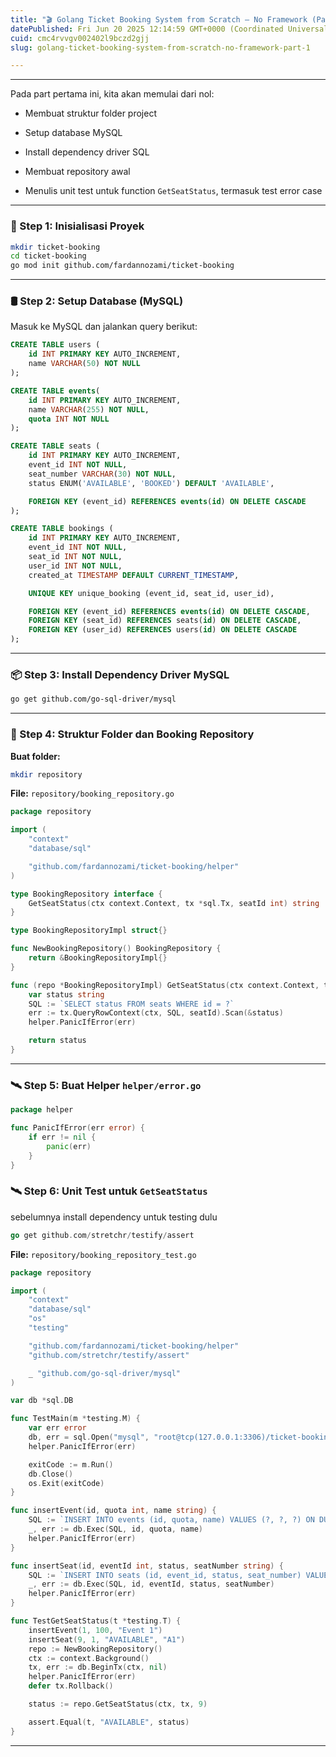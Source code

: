 ```yaml
---
title: "🎬 Golang Ticket Booking System from Scratch – No Framework (Part 1)"
datePublished: Fri Jun 20 2025 12:14:59 GMT+0000 (Coordinated Universal Time)
cuid: cmc4rvvgv002402l9bczd2gjj
slug: golang-ticket-booking-system-from-scratch-no-framework-part-1

---
```


---

Pada part pertama ini, kita akan memulai dari nol:

* Membuat struktur folder project
    
* Setup database MySQL
    
* Install dependency driver SQL
    
* Membuat repository awal
    
* Menulis unit test untuk function `GetSeatStatus`, termasuk test error case
    

---

### 🧱 Step 1: Inisialisasi Proyek

```bash
mkdir ticket-booking
cd ticket-booking
go mod init github.com/fardannozami/ticket-booking
```

---

### 🛢️ Step 2: Setup Database (MySQL)

Masuk ke MySQL dan jalankan query berikut:

```sql
CREATE TABLE users (
    id INT PRIMARY KEY AUTO_INCREMENT,
    name VARCHAR(50) NOT NULL
);

CREATE TABLE events(
    id INT PRIMARY KEY AUTO_INCREMENT,
    name VARCHAR(255) NOT NULL,
    quota INT NOT NULL
);

CREATE TABLE seats (
    id INT PRIMARY KEY AUTO_INCREMENT,
    event_id INT NOT NULL,
    seat_number VARCHAR(30) NOT NULL,
    status ENUM('AVAILABLE', 'BOOKED') DEFAULT 'AVAILABLE',

    FOREIGN KEY (event_id) REFERENCES events(id) ON DELETE CASCADE
);

CREATE TABLE bookings (
    id INT PRIMARY KEY AUTO_INCREMENT,
    event_id INT NOT NULL,
    seat_id INT NOT NULL,
    user_id INT NOT NULL,
    created_at TIMESTAMP DEFAULT CURRENT_TIMESTAMP,

    UNIQUE KEY unique_booking (event_id, seat_id, user_id),

    FOREIGN KEY (event_id) REFERENCES events(id) ON DELETE CASCADE,
    FOREIGN KEY (seat_id) REFERENCES seats(id) ON DELETE CASCADE,
    FOREIGN KEY (user_id) REFERENCES users(id) ON DELETE CASCADE
);
```

---

### 📦 Step 3: Install Dependency Driver MySQL

```bash
go get github.com/go-sql-driver/mysql
```

---

### 📁 Step 4: Struktur Folder dan Booking Repository

**Buat folder:**

```bash
mkdir repository
```

**File:** `repository/booking_repository.go`

```go
package repository

import (
	"context"
	"database/sql"

	"github.com/fardannozami/ticket-booking/helper"
)

type BookingRepository interface {
	GetSeatStatus(ctx context.Context, tx *sql.Tx, seatId int) string
}

type BookingRepositoryImpl struct{}

func NewBookingRepository() BookingRepository {
	return &BookingRepositoryImpl{}
}

func (repo *BookingRepositoryImpl) GetSeatStatus(ctx context.Context, tx *sql.Tx, seatId int) string {
	var status string
	SQL := `SELECT status FROM seats WHERE id = ?`
	err := tx.QueryRowContext(ctx, SQL, seatId).Scan(&status)
	helper.PanicIfError(err)

	return status
}
```

---

### 🛰️ Step 5: Buat Helper `helper/error.go`

```go
package helper

func PanicIfError(err error) {
	if err != nil {
		panic(err)
	}
}
```

### 🛰️ Step 6: Unit Test untuk `GetSeatStatus`

sebelumnya install dependency untuk testing dulu

```go
go get github.com/stretchr/testify/assert
```

**File:** `repository/booking_repository_test.go`

```go
package repository

import (
	"context"
	"database/sql"
	"os"
	"testing"

	"github.com/fardannozami/ticket-booking/helper"
	"github.com/stretchr/testify/assert"

	_ "github.com/go-sql-driver/mysql"
)

var db *sql.DB

func TestMain(m *testing.M) {
	var err error
	db, err = sql.Open("mysql", "root@tcp(127.0.0.1:3306)/ticket-booking?charset=utf8mb4&parseTime=True&loc=Local")
	helper.PanicIfError(err)

	exitCode := m.Run()
	db.Close()
	os.Exit(exitCode)
}

func insertEvent(id, quota int, name string) {
	SQL := `INSERT INTO events (id, quota, name) VALUES (?, ?, ?) ON DUPLICATE KEY UPDATE quota = VALUES(quota), name = VALUES(name)`
	_, err := db.Exec(SQL, id, quota, name)
	helper.PanicIfError(err)
}

func insertSeat(id, eventId int, status, seatNumber string) {
	SQL := `INSERT INTO seats (id, event_id, status, seat_number) VALUES (?, ?, ?, ?) ON DUPLICATE KEY UPDATE status = VALUES(status), seat_number = VALUES(seat_number)`
	_, err := db.Exec(SQL, id, eventId, status, seatNumber)
	helper.PanicIfError(err)
}

func TestGetSeatStatus(t *testing.T) {
	insertEvent(1, 100, "Event 1")
	insertSeat(9, 1, "AVAILABLE", "A1")
	repo := NewBookingRepository()
	ctx := context.Background()
	tx, err := db.BeginTx(ctx, nil)
	helper.PanicIfError(err)
	defer tx.Rollback()

	status := repo.GetSeatStatus(ctx, tx, 9)

	assert.Equal(t, "AVAILABLE", status)
}
```

---